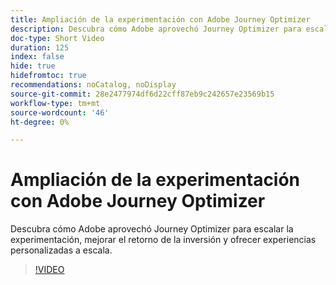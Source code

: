 ```yaml
---
title: Ampliación de la experimentación con Adobe Journey Optimizer
description: Descubra cómo Adobe aprovechó Journey Optimizer para escalar la experimentación, mejorar el retorno de la inversión y ofrecer experiencias personalizadas a escala.
doc-type: Short Video
duration: 125
index: false
hide: true
hidefromtoc: true
recommendations: noCatalog, noDisplay
source-git-commit: 28e2477974df6d22cff87eb9c242657e23569b15
workflow-type: tm+mt
source-wordcount: '46'
ht-degree: 0%

---
```



# Ampliación de la experimentación con Adobe Journey Optimizer

Descubra cómo Adobe aprovechó Journey Optimizer para escalar la experimentación, mejorar el retorno de la inversión y ofrecer experiencias personalizadas a escala.

<!-- 72_S531_3442531_124_scaling-experimentation-with-adobe-journey-optimizer -->
>[!VIDEO](https://video.tv.adobe.com/v/3458240/?learn=on&enablevpops=true)
